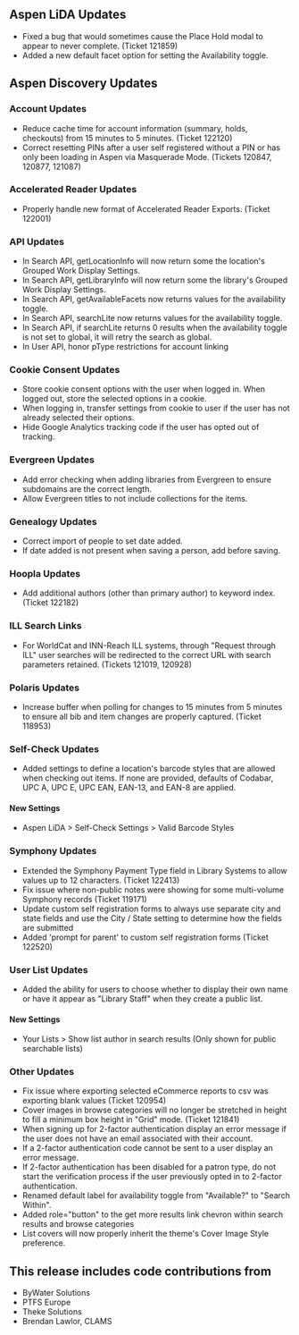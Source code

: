 ## Aspen LiDA Updates
- Fixed a bug that would sometimes cause the Place Hold modal to appear to never complete. (Ticket 121859)
- Added a new default facet option for setting the Availability toggle.

## Aspen Discovery Updates
### Account Updates
- Reduce cache time for account information (summary, holds, checkouts) from 15 minutes to 5 minutes. (Ticket 122120) 
- Correct resetting PINs after a user self registered without a PIN or has only been loading in Aspen via Masquerade Mode. (Tickets 120847, 120877, 121087)

### Accelerated Reader Updates
- Properly handle new format of Accelerated Reader Exports. (Ticket 122001)

### API Updates
- In Search API, getLocationInfo will now return some the location's Grouped Work Display Settings.
- In Search API, getLibraryInfo will now return some the library's Grouped Work Display Settings.
- In Search API, getAvailableFacets now returns values for the availability toggle.
- In Search API, searchLite now returns values for the availability toggle.
- In Search API, if searchLite returns 0 results when the availability toggle is not set to global, it will retry the search as global.
- In User API, honor pType restrictions for account linking

### Cookie Consent Updates
- Store cookie consent options with the user when logged in. When logged out, store the selected options in a cookie. 
- When logging in, transfer settings from cookie to user if the user has not already selected their options. 
- Hide Google Analytics tracking code if the user has opted out of tracking. 

### Evergreen Updates
- Add error checking when adding libraries from Evergreen to ensure subdomains are the correct length. 
- Allow Evergreen titles to not include collections for the items. 

### Genealogy Updates
- Correct import of people to set date added. 
- If date added is not present when saving a person, add before saving. 

### Hoopla Updates
- Add additional authors (other than primary author) to keyword index. (Ticket 122182)

### ILL Search Links
- For WorldCat and INN-Reach ILL systems, through "Request through ILL" user searches will be redirected to the correct URL with search parameters retained. (Tickets 121019, 120928) 

### Polaris Updates
- Increase buffer when polling for changes to 15 minutes from 5 minutes to ensure all bib and item changes are properly captured. (Ticket 118953)

### Self-Check Updates
- Added settings to define a location's barcode styles that are allowed when checking out items. If none are provided, defaults of Codabar, UPC A, UPC E, UPC EAN, EAN-13, and EAN-8 are applied.

<div markdown="1" class="settings">

#### New Settings
- Aspen LiDA > Self-Check Settings > Valid Barcode Styles
</div>

### Symphony Updates
- Extended the Symphony Payment Type field in Library Systems to allow values up to 12 characters. (Ticket 122413)
- Fix issue where non-public notes were showing for some multi-volume Symphony records (Ticket 119171)
- Update custom self registration forms to always use separate city and state fields and use the City / State setting to determine how the fields are submitted
- Added 'prompt for parent' to custom self registration forms (Ticket 122520)

### User List Updates
- Added the ability for users to choose whether to display their own name or have it appear as "Library Staff" when they create a public list.

<div markdown="1" class="settings">

#### New Settings
- Your Lists > Show list author in search results (Only shown for public searchable lists)
</div>

### Other Updates
- Fix issue where exporting selected eCommerce reports to csv was exporting blank values (Ticket 120954)
- Cover images in browse categories will no longer be stretched in height to fill a minimum box height in "Grid" mode. (Ticket 121841)
- When signing up for 2-factor authentication display an error message if the user does not have an email associated with their account. 
- If a 2-factor authentication code cannot be sent to a user display an error message. 
- If 2-factor authentication has been disabled for a patron type, do not start the verification process if the user previously opted in to 2-factor authentication.
- Renamed default label for availability toggle from "Available?" to "Search Within".
- Added role="button" to the get more results link chevron within search results and browse categories
- List covers will now properly inherit the theme's Cover Image Style preference.

## This release includes code contributions from
- ByWater Solutions
- PTFS Europe
- Theke Solutions
- Brendan Lawlor, CLAMS